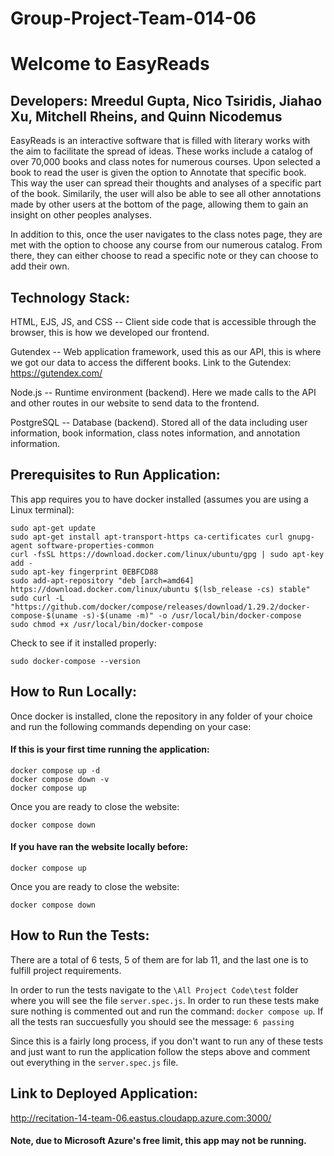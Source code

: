 # Group-Project-Team-014-06


# Welcome to EasyReads
## Developers: Mreedul Gupta, Nico Tsiridis, Jiahao Xu, Mitchell Rheins, and Quinn Nicodemus

EasyReads is an interactive software that is filled with literary works with the aim to facilitate the spread of ideas. These works include a catalog of over 70,000 books and class notes for numerous courses. Upon selected a book to read the user is given the option to Annotate that specific book. This way the user can spread their thoughts and analyses of a specific part of the book. Similarily, the user will also be able to see all other annotations made by other users at the bottom of the page, allowing them to gain an insight on other peoples analyses. 

In addition to this, once the user navigates to the class notes page, they are met with the option to choose any course from our numerous catalog. From there, they can either choose to read a specific note or they can choose to add their own. 

## Technology Stack:

HTML, EJS, JS, and CSS -- Client side code that is accessible through the browser, this is how we developed our frontend.

Gutendex -- Web application framework, used this as our API, this is where we got our data to access the different books. 
Link to the Gutendex: https://gutendex.com/

Node.js -- Runtime environment (backend). Here we made calls to the API and other routes in our website to send data to the frontend. 

PostgreSQL -- Database (backend). Stored all of the data including user information, book information, class notes information, and annotation information. 

## Prerequisites to Run Application:

This app requires you to have docker installed (assumes you are using a Linux terminal): 

```
sudo apt-get update
sudo apt-get install apt-transport-https ca-certificates curl gnupg-agent software-properties-common
curl -fsSL https://download.docker.com/linux/ubuntu/gpg | sudo apt-key add -
sudo apt-key fingerprint 0EBFCD88
sudo add-apt-repository "deb [arch=amd64] https://download.docker.com/linux/ubuntu $(lsb_release -cs) stable"
sudo curl -L "https://github.com/docker/compose/releases/download/1.29.2/docker-compose-$(uname -s)-$(uname -m)" -o /usr/local/bin/docker-compose
sudo chmod +x /usr/local/bin/docker-compose
```
Check to see if it installed properly:

```
sudo docker-compose --version
```


## How to Run Locally:

Once docker is installed, clone the repository in any folder of your choice and run the following commands depending on your case:

#### If this is your first time running the application: 

```
docker compose up -d
docker compose down -v
docker compose up
```

Once you are ready to close the website:

```
docker compose down
```

#### If you have ran the website locally before: 

```
docker compose up
```

Once you are ready to close the website:

```
docker compose down
```

## How to Run the Tests: 
There are a total of 6 tests, 5 of them are for lab 11, and the last one is to fulfill project requirements. 

In order to run the tests navigate to the ```\All Project Code\test``` folder where you will see the file ```server.spec.js```. In order to run these tests make sure nothing is commented out and run the command: ```docker compose up```. If all the tests ran succuesfully you should see the message: ```6 passing```

Since this is a fairly long process, if you don't want to run any of these tests and just want to run the application follow the steps above and comment out everything in the ```server.spec.js``` file. 

## Link to Deployed Application: 

http://recitation-14-team-06.eastus.cloudapp.azure.com:3000/

#### Note, due to Microsoft Azure's free limit, this app may not be running. 


